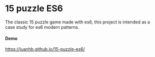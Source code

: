# 15 puzzle ES6

The classic 15 puzzle game made with es6, this project is intended as a case study for es6 modern patterns.

#### Demo
https://juanhb.github.io/15-puzzle-es6/

